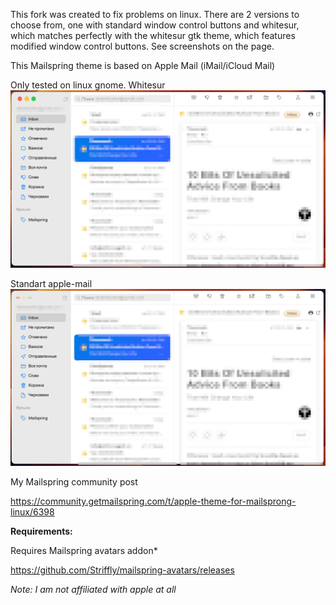 This fork was created to fix problems on linux. There are 2 versions to choose from, one with standard window control buttons and whitesur, which matches perfectly with the whitesur gtk theme, which features modified window control buttons. See screenshots on the page.

This Mailspring theme is based on Apple Mail (iMail/iCloud Mail)

Only tested on linux gnome.
Whitesur
![Preview](/whitesur.png)

Standart apple-mail
![Preview](/apple-mail.png)


My Mailspring community post

https://community.getmailspring.com/t/apple-theme-for-mailsprong-linux/6398

**Requirements:**

Requires Mailspring avatars addon*

https://github.com/Striffly/mailspring-avatars/releases

*Note: I am not affiliated with apple at all*
